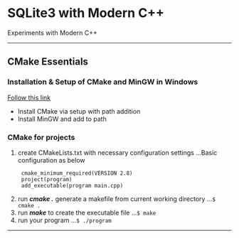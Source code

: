 # SQLite3 with Modern C++ 
Experiments with Modern C++

---
## CMake Essentials
### Installation & Setup of CMake and MinGW in Windows 
[Follow this link](https://perso.uclouvain.be/allan.barrea/opencv/building_tools.html)
* Install CMake via setup with path addition   
* Install MinGW and add to path 

### CMake for projects
1. create CMakeLists.txt with necessary configuration settings
   ...Basic configuration as below
   ``` 
    cmake_minimum_required(VERSION 2.8)
    project(program)
    add_executable(program main.cpp)
   ```
2. run **_cmake ._** generate a makefile from current working directory
   ...```$ cmake .```
3. run **_make_** to create the executable file
   ...```$ make ```
4. run your program
   ...```$ ./program ```
---
